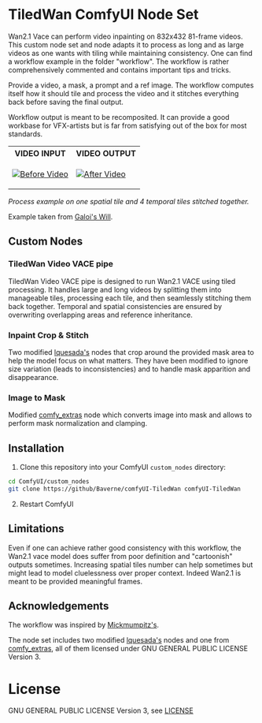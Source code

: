 # TiledWan ComfyUI Node Set

Wan2.1 Vace can perform video inpainting on 832x432 81-frame videos. This custom node set and node adapts it to process as long and as large videos as one wants with tiling while maintaining consistency.
One can find a workflow example in the folder "workflow". The workflow is rather comprehensively commented and contains important tips and tricks.

Provide a video, a mask, a prompt and a ref image. The workflow computes itself how it should tile and process the video and it stitches everything back before saving the final output.

Workflow output is meant to be recomposited. It can provide a good workbase for VFX-artists but is far from satisfying out of the box for most standards.

<table>
<tr>
<th>VIDEO INPUT</th>
<th>VIDEO OUTPUT</th>
</tr>
<tr>
<td>

[![Before Video](https://img.youtube.com/vi/tLfbdyswU-I/maxresdefault.jpg)](https://www.youtube.com/watch?v=tLfbdyswU-I)

</td>
<td>

[![After Video](https://img.youtube.com/vi/f03oRehvUxA/maxresdefault.jpg)](https://www.youtube.com/watch?v=f03oRehvUxA)

</td>
</tr>
</table>

*Process example on one spatial tile and 4 temporal tiles stitched together.*

Example taken from [Galoi's Will](https://youtu.be/_DAqWS7MyEw).



## Custom Nodes

### TiledWan Video VACE pipe

TiledWan Video VACE pipe is designed to run Wan2.1 VACE using tiled processing. It handles large and long videos by splitting them into manageable tiles, processing each tile, and then seamlessly stitching them back together.
Temporal and spatial consistencies are ensured by overwriting overlapping areas and reference inheritance.

### Inpaint Crop & Stitch

Two modified [lquesada's](https://github.com/lquesada/ComfyUI-Inpaint-CropAndStitch) nodes that crop around the provided mask area to help the model focus on what matters.
They have been modified to ignore size variation (leads to inconsistencies) and to handle mask apparition and disappearance.

### Image to Mask

Modified [comfy_extras](https://github.com/comfyanonymous/ComfyUI) node which converts image into mask and allows to perform mask normalization and clamping.

## Installation

1. Clone this repository into your ComfyUI `custom_nodes` directory:
```bash
cd ComfyUI/custom_nodes
git clone https://github/Baverne/comfyUI-TiledWan comfyUI-TiledWan
```

2. Restart ComfyUI

## Limitations

Even if one can achieve rather good consistency with this workflow, the Wan2.1 vace model does suffer from poor definition and "cartoonish" outputs sometimes.
Increasing spatial tiles number can help sometimes but might lead to model cluelessness over proper context. Indeed Wan2.1 is meant to be provided meaningful frames.


## Acknowledgements

The workflow was inspired by [Mickmumpitz's](https://www.patreon.com/posts/shoot-entire-ai-127894905?utm_medium=clipboard_copy&utm_source=copyLink&utm_campaign=postshare_creator&utm_content=join_link).

The node set includes two modified [lquesada's](https://github.com/lquesada/ComfyUI-Inpaint-CropAndStitch) nodes and one from [comfy_extras](https://github.com/comfyanonymous/ComfyUI), all of them licensed under GNU GENERAL PUBLIC LICENSE Version 3. 

# License
GNU GENERAL PUBLIC LICENSE Version 3, see [LICENSE](LICENSE)